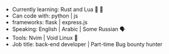 * Currently learning: Rust and Lua 🦀 👾 
* Can code with: python | js
* frameworks: flask | express.js
* Speaking: English | Arabic | Some Russian 🗣️
* Tools: Nvim | Void Linux 🐧
* Job title: back-end developer | Part-time Bug bounty hunter
